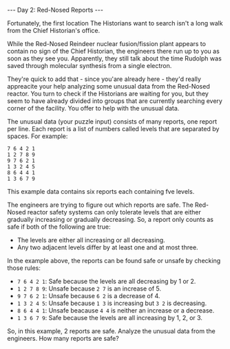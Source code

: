 --- Day 2: Red-Nosed Reports ---

Fortunately, the first location The Historians want to search isn't a long
walk from the Chief Historian's office.

While the Red-Nosed Reindeer nuclear fusion/fission plant appears to
contain no sign of the Chief Historian, the engineers there run up to you
as soon as they see you. Apparently, they still talk about the time Rudolph
was saved through molecular synthesis from a single electron.

They're quick to add that - since you'are already here - they'd really
appreacite your help analyzing some unusual data from the Red-Nosed
reactor. You turn to check if the Historians are waiting for you, but they
seem to have already divided into groups that are currently searching every
corner of the facility. You offer to help with the unusual data.

The unusual data (your puzzle input) consists of many reports, one report
per line. Each report is a list of numbers called levels that are separated
by spaces. For example:

```
7 6 4 2 1
1 2 7 8 9
9 7 6 2 1
1 3 2 4 5
8 6 4 4 1
1 3 6 7 9
```

This example data contains six reports each containing fve levels.

The engineers are trying to figure out which reports are safe. The Red-
Nosed reactor safety systems can only tolerate levels that are either
gradually increasing or gradually decreasing. So, a report only counts as
safe if both of the following are true:

- The levels are either all increasing or all decreasing.
- Any two adjacent levels differ by at least one and at most three.

In the example above, the reports can be found safe or unsafe by checking
those rules:

- `7 6 4 2 1`: Safe because the levels are all decreasing by 1 or 2.
- `1 2 7 8 9`: Unsafe because `2 7` is an increase of 5.
- `9 7 6 2 1`: Unsafe because `6 2` is a decrease of 4.
- `1 3 2 4 5`: Unsafe because `1 3` is increasing but `3 2` is decreasing.
- `8 6 4 4 1`: Unsafe beacause `4 4` is neither an increase or a decrease.
- `1 3 6 7 9`: Safe because the levels are all increasing by 1, 2, or 3.

So, in this example, 2 reports are safe.
Analyze the unusual data from the engineers. How many reports are safe?